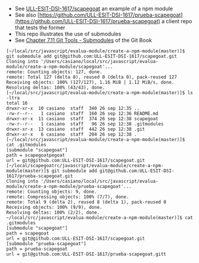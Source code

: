 * See [ULL-ESIT-DSI-1617/scapegoat](https://github.com/ULL-ESIT-DSI-1617/scapegoat) an example of a npm module
* See also [https://github.com/ULL-ESIT-DSI-1617/prueba-scapegoat](https://github.com/ULL-ESIT-DSI-1617/prueba-scapegoat)
  a client repo that tests the former
* This repo illustrates the use of submodules
* See [Chapter 7.11 Git Tools - Submodules](https://git-scm.com/book/en/v2/Git-Tools-Submodules) of the Git Book

```
[~/local/src/javascript/evalua-module/create-a-npm-module(master)]$ git submodule add git@github.com:ULL-ESIT-DSI-1617/scapegoat.git
Cloning into '/Users/casiano/local/src/javascript/evalua-module/create-a-npm-module/scapegoat'...
remote: Counting objects: 127, done.
remote: Total 127 (delta 0), reused 0 (delta 0), pack-reused 127
Receiving objects: 100% (127/127), 1.16 MiB | 1.12 MiB/s, done.
Resolving deltas: 100% (43/43), done.
[~/local/src/javascript/evalua-module/create-a-npm-module(master)]$ ls -ltra
total 16
drwxr-xr-x  10 casiano  staff  340 26 sep 12:35 ..
-rw-r--r--   1 casiano  staff  160 26 sep 12:36 README.md
drwxr-xr-x  11 casiano  staff  374 26 sep 12:38 scapegoat
-rw-r--r--   1 casiano  staff   96 26 sep 12:38 .gitmodules
drwxr-xr-x  13 casiano  staff  442 26 sep 12:38 .git
drwxr-xr-x   6 casiano  staff  204 26 sep 12:38 .
[~/local/src/javascript/evalua-module/create-a-npm-module(master)]$ cat .gitmodules 
[submodule "scapegoat"]
path = scapegoatpegoat
url = git@github.com:ULL-ESIT-DSI-1617/scapegoat.git
[~/local/scapegoatrc/javascript/evalua-module/create-a-npm-module(master)]$ git submodule add git@github.com:ULL-ESIT-DSI-1617/prueba-scapegoat.git
Cloning into '/Users/casiano/local/src/javascript/evalua-module/create-a-npm-module/prueba-scapegoat'...
remote: Counting objects: 9, done.
remote: Compressing objects: 100% (7/7), done.
remote: Total 9 (delta 2), reused 8 (delta 1), pack-reused 0
Receiving objects: 100% (9/9), done.
Resolving deltas: 100% (2/2), done.
~/local/src/javascript/evalua-module/create-a-npm-module(master)]$ cat .gitmodules 
[submodule "scapegoat"]
path = scapegoat
url = git@github.com:ULL-ESIT-DSI-1617/scapegoat.git
[submodule "prueba-scapegoat"]
path = prueba-scapegoat
url = git@github.com:ULL-ESIT-DSI-1617/prueba-scapegoat.gitt
```
